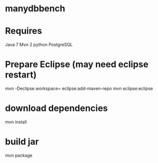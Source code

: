manydbbench
===========


Requires
==========
Java 7
Mvn 2
python
PostgreSQL 

Prepare Eclipse (may need eclipse restart)
===========
mvn -Declipse.workspace=<path to workspace> eclipse:add-maven-repo
mvn eclipse:eclipse 

download dependencies
==========
mvn install

build jar
========
mvn package


